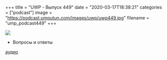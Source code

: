 +++
title = "UWP - Выпуск 449"
date = "2020-03-17T18:38:21"
categories = ["podcast"]
image = "https://podcast.umputun.com/images/uwp/uwp449.jpg"
filename = "ump_podcast449"
+++

![](https://podcast.umputun.com/images/uwp/uwp449.jpg)

- Вопросы и ответы

[аудио](https://podcast.umputun.com/media/ump_podcast449.mp3)
<audio src="https://podcast.umputun.com/media/ump_podcast449.mp3" preload="none"></audio>

